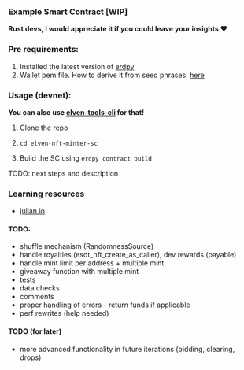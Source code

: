 ### Example Smart Contract [WIP]

**Rust devs, I would appreciate it if you could leave your insights ❤️**

### Pre requirements:

1. Installed the latest version of [erdpy](https://docs.elrond.com/sdk-and-tools/erdpy/installing-erdpy/)
2. Wallet pem file. How to derive it from seed phrases: [here](https://docs.elrond.com/sdk-and-tools/erdpy/deriving-the-wallet-pem-file/)

### Usage (devnet):

**You can also use [elven-tools-cli](https://github.com/juliancwirko/elven-tools-cli) for that!**

1. Clone the repo

2. `cd elven-nft-minter-sc`

3. Build the SC using `erdpy contract build`

TODO: next steps and description

### Learning resources

- [julian.io](https://www.julian.io/)


#### TODO:

- shuffle mechanism (RandomnessSource)
- handle royalties (esdt_nft_create_as_caller), dev rewards (payable)
- handle mint limit per address + multiple mint
- giveaway function with multiple mint
- tests
- data checks 
- comments
- proper handling of errors - return funds if applicable
- perf rewrites (help needed)

#### TODO (for later)
- more advanced functionality in future iterations (bidding, clearing, drops)
